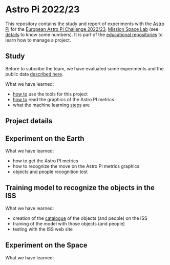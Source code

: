 # Astro Pi 2022/23

This repository contains the study and report of experiments with the [Astro Pi](https://github.com/raspberrypilearning/astro-pi-guide)
for the [European Astro Pi Challenge 2022/23](https://astro-pi.org/), [Mission Space Lab](https://astro-pi.org/mission-space-lab/) (see [details](https://www.raspberrypi.org/blog/768-teams-entered-astro-pi-mission-space-lab-2022-23/) to know some numbers).
It is part of the [educational repositories](https://github.com/pandle/materials) to learn how to manage a project.

## Study

Before to subcribe the team, we have evaluated some experiments and the public data [described here](study/README.md).

What we have learned:

* [how to](TOOLS.md) use the tools for this project
* [how to](study/README.md) read the graphics of the Astro PI metrics
* what the machine learning [steps](https://github.com/mrdbourke/zero-to-mastery-ml/blob/master/section-1-getting-ready-for-machine-learning/a-6-step-framework-for-approaching-machine-learning-projects.md) are

## Project details

## Experiment on the Earth

What we have learned:

* how to get the Astro PI metrics
* how to recognize the move on the Astro PI metrics graphics
* objects and people recognition test

## Training model to recognize the objects in the ISS

What we have learned:

* creation of the [catalogue](CATALOGUE.md) of the objects (and people) on the ISS
* training of the model with those objects (and people)
* testing with the ISS web site

## Experiment on the Space

What we have learned:

